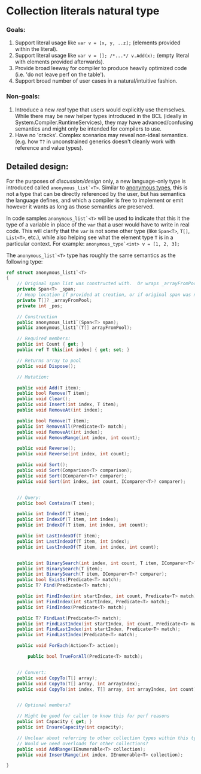 # Collection literals natural type


### Goals:

1. Support literal usage like `var v = [x, y, ..z];` (elements provided within the literal).
1. Support literal usage like `var v = []; /*...*/ v.Add(x);` (empty literal with elements provided afterwards).
1. Provide broad leeway for compiler to produce heavily optimized code (i.e. 'do not leave perf on the table').
1. Support broad number of user cases in a natural/intuitive fashion.

### Non-goals:

1. Introduce a new *real* type that users would explicitly use themselves.  While there may be new helper types introduced in the BCL (ideally in System.Compiler.RuntimeServices), they may have advanced/confusing semantics and might only be intended for compilers to use. 
1. Have no 'cracks'.  Complex scenarios may reveal non-ideal semantics.  (e.g. how `T?` in unconstrained generics doesn't cleanly work with reference and value types).

## Detailed design:

For the purposes of *discussion/design* only, a new language-only type is introduced called ``anonymous_list`<T>``.  Similar to [anonymous types](https://github.com/dotnet/csharpstandard/blob/standard-v6/standard/expressions.md#117157-anonymous-object-creation-expressions), this is not a type that can be directly referenced by the user, but has semantics the language defines, and which a compiler is free to implement or emit however it wants as long as those semantics are preserved.

In code samples ``anonymous_list`<T>`` will be used to indicate that this it the type of a variable in place of the `var` that a user would have to write in real code.  This will clarify that the `var` is not some other type (like `Span<T>`, `T[]`, `List<T>`, etc.), while also helping see what the element type `T` is in a particular context.  For example: ``anonymous_type`<int> v = [1, 2, 3];``

The ``anonymous_list`<T>`` type has roughly the same semantics as the following type:

```c#
ref struct anonymous_list1`<T>
{
    // Original span list was constructed with.  Or wraps _arrayFromPool if that is present.
    private Span<T> _span;
    // Heap location if provided at creation, or if original span was not large enough
    private T[]? _arrayFromPool;
    private int _pos;

    // Construction
    public anonymous_list1`(Span<T> span);
    public anonymous_list1`(T[] arrayFromPool);

    // Required members:
    public int Count { get; }
    public ref T this[int index] { get; set; }

    // Returns array to pool
    public void Dispose();

    // Mutation:

    public void Add(T item);
    public bool Remove(T item);
    public void Clear();
    public void Insert(int index, T item);
    public void RemoveAt(int index);

    public bool Remove(T item);
    public int RemoveAll(Predicate<T> match);
    public void RemoveAt(int index);
    public void RemoveRange(int index, int count);

    public void Reverse();
    public void Reverse(int index, int count);

    public void Sort();
    public void Sort(Comparison<T> comparison);
    public void Sort(IComparer<T>? comparer);
    public void Sort(int index, int count, IComparer<T>? comparer);


    // Query:
    public bool Contains(T item);

    public int IndexOf(T item);
    public int IndexOf(T item, int index);
    public int IndexOf(T item, int index, int count);

    public int LastIndexOf(T item);
    public int LastIndexOf(T item, int index);
    public int LastIndexOf(T item, int index, int count);


    public int BinarySearch(int index, int count, T item, IComparer<T>? comparer);
    public int BinarySearch(T item);
    public int BinarySearch(T item, IComparer<T>? comparer);
    public bool Exists(Predicate<T> match);
    public T? Find(Predicate<T> match);

    public int FindIndex(int startIndex, int count, Predicate<T> match);
    public int FindIndex(int startIndex, Predicate<T> match);
    public int FindIndex(Predicate<T> match);

    public T? FindLast(Predicate<T> match);
    public int FindLastIndex(int startIndex, int count, Predicate<T> match);
    public int FindLastIndex(int startIndex, Predicate<T> match);
    public int FindLastIndex(Predicate<T> match);

    public void ForEach(Action<T> action);

        public bool TrueForAll(Predicate<T> match);


    // Convert:
    public void CopyTo(T[] array);
    public void CopyTo(T[] array, int arrayIndex);
    public void CopyTo(int index, T[] array, int arrayIndex, int count);


    // Optional members?

    // Might be good for caller to know this for perf reasons
    public int Capacity { get; }
    public int EnsureCapacity(int capacity);

    // Unclear about referring to other collection types within this type.
    // Would we need overloads for other collections?
    public void AddRange(IEnumerable<T> collection);
    public void InsertRange(int index, IEnumerable<T> collection);

}
``` 